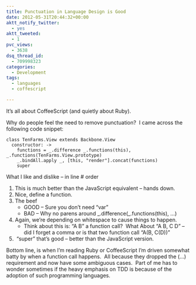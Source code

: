 ```yaml
---
title: Punctuation in Language Design is Good
date: 2012-05-31T20:44:32+00:00
aktt_notify_twitter:
  - yes
aktt_tweeted:
  - 1
pvc_views:
  - 3638
dsq_thread_id:
  - 709998323
categories:
  - Development
tags:
  - languages
  - coffescript

---
```

It&#8217;s all about CoffeeScript (and quietly about Ruby).

Why do people feel the need to remove punctuation?  I came across the following code snippet:

```
class TenFarms.View extends Backbone.View
  constructor: ->
    functions = _.difference _.functions(this), _.functions(TenFarms.View.prototype)
    _.bindAll.apply _, [this, "render"].concat(functions)
    super
```

What I like and dislike &#8211; in line # order

1. This is much better than the JavaScript equivalent &#8211; hands down.
2. Nice, define a function.
3. The beef
   * GOOD &#8211; Sure you don&#8217;t need &#8220;var&#8221;
   * BAD &#8211; Why no parens around \_.difference(\_.functions(this), &#8230;)
4. Again, we&#8217;re depending on whitespace to cause things to happen.
   * Think about this is: &#8220;A B&#8221; a function call?  What About &#8220;A B, C D&#8221; &#8211; did I forget a comma or is that two function call &#8220;A(B, C(D))&#8221;
5.  &#8220;super&#8221; that&#8217;s good &#8211; better than the JavaScript version.

Bottom line, is when I&#8217;m reading Ruby or CoffeeScript I&#8217;m driven somewhat batty by when a function call happens.  All because they dropped the (&#8230;) requirement and now have some ambiguous cases.  Part of me has to wonder sometimes if the heavy emphasis on TDD is because of the adoption of such programming languages.
